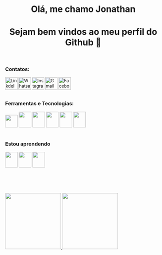 <h1 align="center"> Olá, me chamo Jonathan</h1>
<h1 align="center"> Sejam bem vindos ao meu perfil do Github 👋</h1>

<br>

### Contatos:

<a target="_blank" href="https://www.linkedin.com/in/jonathan-pires-680796100/">
  <img align="left" alt="LinkdeIN" width="40px" src="https://img.icons8.com/color/48/undefined/linkedin-circled--v1.png" />
</a>
<a target="_blank" href="https://api.whatsapp.com/send?phone=5511976444988">
  <img align="left" alt="Whatsapp" width="40px" src="https://img.icons8.com/color/48/undefined/whatsapp--v1.png" />
</a>
<a target="_blank" href="https://www.instagram.com/joow_pires/">
  <img align="left" alt="Instagram" width="40px" src="https://img.icons8.com/cute-clipart/64/undefined/instagram-new.png" />
</a>
<a target="_blank" href="mailto:jonathanpiresneves@hotmail.com">
  <img align="left" alt="Gmail" width="40px" src="https://img.icons8.com/fluency/48/undefined/email-open.png" />
</a>
<a target="_blank" href="https://www.facebook.com/jonathan.pires.946/">
  <img align="left" alt="Facebook" width="40px" src="https://img.icons8.com/color/48/undefined/facebook.png" />
</a>

<br><br><br>

### Ferramentas e Tecnologias:
<span>
<img width="40px" src="https://cdn.jsdelivr.net/gh/devicons/devicon/icons/git/git-original.svg" />
<img width="40px" height="50" src="https://cdn.jsdelivr.net/gh/devicons/devicon/icons/html5/html5-plain.svg" />
<img width="40px" height="50" src="https://cdn.jsdelivr.net/gh/devicons/devicon/icons/css3/css3-original-wordmark.svg" />
<img width="40px" height="50" src="https://cdn.jsdelivr.net/gh/devicons/devicon/icons/javascript/javascript-original.svg" />
<img width="40px" height="50" src="https://cdn.jsdelivr.net/gh/devicons/devicon/icons/react/react-original.svg" />
<img width="40px" height="50" src="https://cdn.jsdelivr.net/gh/devicons/devicon/icons/nodejs/nodejs-original-wordmark.svg" />
<span/>
<br><br>        
          
### Estou aprendendo
  
<span>
<img width="40px" height="50" src="https://cdn.jsdelivr.net/gh/devicons/devicon/icons/typescript/typescript-original.svg" />
<img width="40px" height="50" src="https://cdn.jsdelivr.net/gh/devicons/devicon/icons/mysql/mysql-original-wordmark.svg" />
<img width="40px" height="50" src="https://cdn.jsdelivr.net/gh/devicons/devicon/icons/tailwindcss/tailwindcss-plain.svg" />
<span/>

<br><br><br> 

<div>
<a href="https://github.com/joowpires">
<img height="180em" src="https://github-readme-stats.vercel.app/api/top-langs/?joowpires&layout=compact&langs_count=7&theme=dracula"/>
<img height="180em" src="https://github-readme-stats.vercel.app/api?joowpires&show_icons=true&theme=dracula&include_all_commits=true&count_private=true"/>
</div>


<!--
**JoowPires/JoowPires** is a ✨ _special_ ✨ repository because its `README.md` (this file) appears on your GitHub profile.

Here are some ideas to get you started:

- 🔭 I’m currently working on ...
- 🌱 I’m currently learning ...
- 👯 I’m looking to collaborate on ...
- 🤔 I’m looking for help with ...
- 💬 Ask me about ...
- 📫 How to reach me: ...
- 😄 Pronouns: ...
- ⚡ Fun fact: ...
-->
